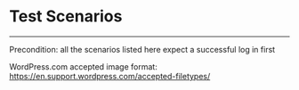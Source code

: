 # Test Scenarios

---

Precondition: all the scenarios listed here expect a successful log in first

WordPress.com accepted image format: https://en.support.wordpress.com/accepted-filetypes/





